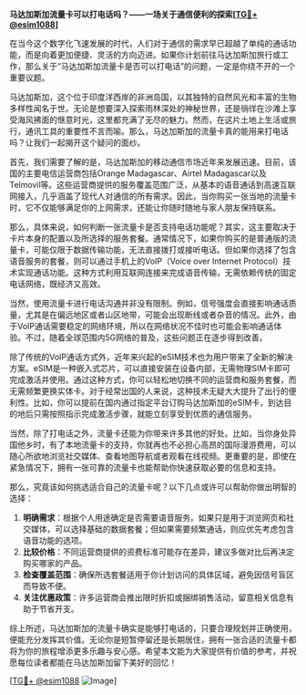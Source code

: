 **马达加斯加流量卡可以打电话吗？——一场关于通信便利的探索[[TG💪+ @esim1088](https://t.me/s/esim1088)]**

在当今这个数字化飞速发展的时代，人们对于通信的需求早已超越了单纯的通话功能，而是向着更加便捷、灵活的方向迈进。如果你计划前往马达加斯加旅行或工作，那么关于“马达加斯加流量卡是否可以打电话”的问题，一定是你绕不开的一个重要议题。

马达加斯加，这个位于印度洋西岸的非洲岛国，以其独特的自然风光和丰富的生物多样性闻名于世。无论是想要深入探索雨林深处的神秘世界，还是徜徉在沙滩上享受海风拂面的惬意时光，这里都充满了无尽的魅力。然而，在这片土地上生活或旅行，通讯工具的重要性不言而喻。那么，马达加斯加的流量卡真的能用来打电话吗？让我们一起揭开这个疑问的面纱。

首先，我们需要了解的是，马达加斯加的移动通信市场近年来发展迅速。目前，该国的主要电信运营商包括Orange Madagascar、Airtel Madagascar以及Telmovil等。这些运营商提供的服务覆盖范围广泛，从基本的语音通话到高速互联网接入，几乎涵盖了现代人对通信的所有需求。因此，当你购买一张当地的流量卡时，它不仅能够满足你的上网需求，还能让你随时随地与家人朋友保持联系。

那么，具体来说，如何判断一张流量卡是否支持电话功能呢？其实，这主要取决于卡片本身的配置以及所选择的服务套餐。通常情况下，如果你购买的是普通版的流量卡，可能仅限于数据传输功能，无法直接拨打或接听电话。但如果你选择了包含语音服务的套餐，则可以通过手机上的VoIP（Voice over Internet Protocol）技术实现通话功能。这种方式利用互联网连接来完成语音传输，无需依赖传统的固定电话网络，既经济又高效。

当然，使用流量卡进行电话沟通并非没有限制。例如，信号强度会直接影响通话质量，尤其是在偏远地区或者山区地带，可能会出现断线或者杂音的情况。此外，由于VoIP通话需要稳定的网络环境，所以在网络状况不佳时也可能会影响通话体验。不过，随着全球范围内5G网络的普及，这些问题正在逐步得到改善。

除了传统的VoIP通话方式外，近年来兴起的eSIM技术也为用户带来了全新的解决方案。eSIM是一种嵌入式芯片，可以直接安装在设备内部，无需物理SIM卡即可完成激活并使用。通过这种方式，你可以轻松地切换不同的运营商和服务套餐，而无需频繁更换实体卡。对于经常出国的人来说，这种技术无疑大大提升了出行的便利性。比如，你可以提前在国内通过指定平台订购马达加斯加的eSIM卡，到达目的地后只需按照指示完成激活步骤，就能立刻享受到优质的通信服务。

当然，除了打电话之外，流量卡还能为你带来许多其他的好处。比如，当你身处异国他乡时，有了本地流量卡的支持，你就再也不必担心高昂的国际漫游费用，可以随心所欲地浏览社交媒体、查看地图导航或者观看在线视频。更重要的是，即使在紧急情况下，拥有一张可靠的流量卡也能帮助你快速获取必要的信息和支持。

那么，究竟该如何挑选适合自己的流量卡呢？以下几点或许可以帮助你做出明智的选择：

1. **明确需求**：根据个人用途确定是否需要语音服务。如果只是用于浏览网页和社交媒体，可以选择基础的数据套餐；但如果需要频繁通话，则应优先考虑包含语音功能的选项。
2. **比较价格**：不同运营商提供的资费标准可能存在差异，建议多做对比后再决定购买哪家的产品。
3. **检查覆盖范围**：确保所选套餐适用于你计划访问的具体区域，避免因信号盲区而导致不便。
4. **关注优惠政策**：许多运营商会推出限时折扣或捆绑销售活动，留意相关信息有助于节省开支。

综上所述，马达加斯加的流量卡确实是能够打电话的，只要合理规划并正确使用，便能充分发挥其价值。无论你是短暂停留还是长期居住，拥有一张合适的流量卡都将为你的旅程增添更多乐趣与安心感。希望本文能为大家提供有价值的参考，并祝愿每位读者都能在马达加斯加留下美好的回忆！

[[TG💪+ @esim1088](https://t.me/s/esim1088) ![Image](https://i.postimg.cc/4NQfJmqS/Snipaste-2025-05-13-00-14-12.png)]